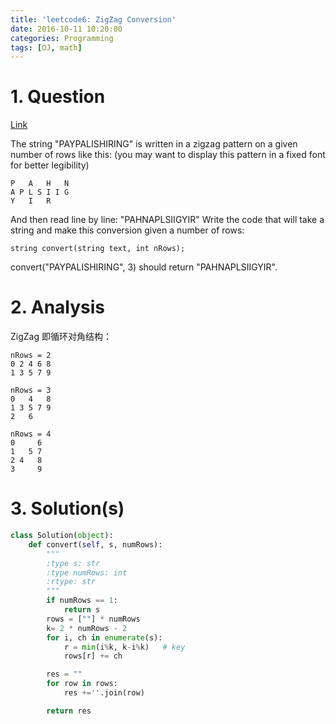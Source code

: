 ```yaml
---
title: 'leetcode6: ZigZag Conversion'
date: 2016-10-11 10:20:00
categories: Programming
tags: [OJ, math]
---
```


# 1. Question
[Link](https://leetcode.com/problems/zigzag-conversion/)

The string "PAYPALISHIRING" is written in a zigzag pattern on a given number of rows like this: (you may want to display this pattern in a fixed font for better legibility)

    P   A   H   N
    A P L S I I G
    Y   I   R
And then read line by line: "PAHNAPLSIIGYIR"
Write the code that will take a string and make this conversion given a number of rows:
```
string convert(string text, int nRows);
```

convert("PAYPALISHIRING", 3) should return "PAHNAPLSIIGYIR".
# 2. Analysis
ZigZag 即循环对角结构：

    nRows = 2
    0 2 4 6 8
    1 3 5 7 9

    nRows = 3
    0   4   8
    1 3 5 7 9
    2   6

    nRows = 4
    0     6
    1   5 7
    2 4   8
    3     9


# 3. Solution(s)
```python
class Solution(object):
    def convert(self, s, numRows):
        """
        :type s: str
        :type numRows: int
        :rtype: str
        """
        if numRows == 1:
            return s
        rows = [""] * numRows
        k= 2 * numRows - 2
        for i, ch in enumerate(s):
            r = min(i%k, k-i%k)   # key
            rows[r] += ch

        res = ""
        for row in rows:
            res +=''.join(row)

        return res
```
